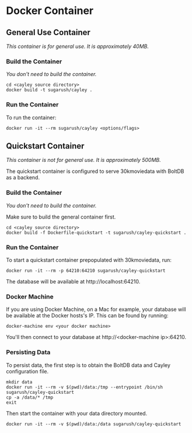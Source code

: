 # Docker Container

## General Use Container

*This container is for general use. It is approximately 40MB.*

### Build the Container

*You don't need to build the container.*

```
cd <cayley source directory>
docker build -t sugarush/cayley .
```

### Run the Container

To run the container:

```
docker run -it --rm sugarush/cayley <options/flags>
```
## Quickstart Container

*This container is not for general use. It is approximately 500MB.*

The quickstart container is configured to serve 30kmoviedata with BoltDB as a backend.

### Build the Container

*You don't need to build the container.*

Make sure to build the general container first.

```
cd <cayley source directory>
docker build -f Dockerfile-quickstart -t sugarush/cayley-quickstart .
```

### Run the Container

To start a quickstart container prepopulated with 30kmoviedata, run:

```
docker run -it --rm -p 64210:64210 sugarush/cayley-quickstart
```

The database will be available at http://localhost:64210.

### Docker Machine

If you are using Docker Machine, on a Mac for example, your database will be available at the Docker hosts's IP. This can be found by running:

```
docker-machine env <your docker machine>
```

You'll then connect to your database at http://&lt;docker-machine ip&gt;:64210.

### Persisting Data

To persist data, the first step is to obtain the BoltDB data and Cayley configuration file.

```
mkdir data
docker run -it --rm -v $(pwd)/data:/tmp --entrypoint /bin/sh sugarush/cayley-quickstart
cp -a /data/* /tmp
exit
```

Then start the container with your data directory mounted.

```
docker run -it --rm -v $(pwd)/data:/data sugarush/cayley-quickstart
```
